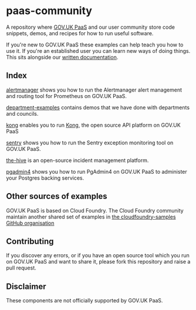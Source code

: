 # paas-community

A repository where [GOV.UK PaaS](https://www.cloud.service.gov.uk) and our user community store code snippets, demos, and recipes for how to run useful software.

If you're new to GOV.UK PaaS these examples can help teach you how to use it. If you're an established user you can learn new ways of doing things. This sits alongside our [written documentation](https://docs.cloud.service.gov.uk).

## Index

[alertmanager](alertmanager) shows you how to run the Alertmanager alert
management and routing tool for Prometheus on GOV.UK PaaS.

[department-examples](department-examples) contains demos that we have done
with departments and councils.

[kong](kong) enables you to run [Kong](https://konghq.com/), the open source API platform on GOV.UK PaaS

[sentry](sentry) shows you how to run the Sentry exception monitoring tool
on GOV.UK PaaS.

[the-hive](the-hive) is an open-source incident management platform.

[pgadmin4](pgadmin) shows you how to run PgAdmin4 on GOV.UK PaaS to administer your Postgres backing services.

## Other sources of examples

GOV.UK PaaS is based on Cloud Foundry. The Cloud Foundry community maintain another shared set of examples in [the cloudfoundry-samples GitHub organisation](https://github.com/cloudfoundry-samples)

## Contributing

If you discover any errors, or if you have an open source tool which you run on
GOV.UK PaaS and want to share it, please fork this repository and raise a pull
request.

## Disclaimer

These components are not officially supported by GOV.UK PaaS.
